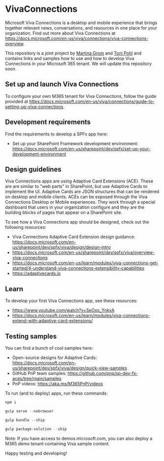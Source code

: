 # VivaConnections

Microsoft Viva Connections is a desktop and mobile experience that brings together relevant news, conversations, and resources in one place for your organization. Find out more about Viva Connections at https://docs.microsoft.com/en-us/viva/connections/viva-connections-overview.

This repository is a joint project by [Martina Grom](https://github.com/martinagrom) and [Toni Pohl](https://github.com/tonipohl) and contains links and samples how to use and how to develop Viva Connections in your Microsoft 365 tenant. We will update this repository soon.

## Set up and launch Viva Connections

To configure your own M365 tenant for Viva Connections, follow the guide provided at https://docs.microsoft.com/en-us/viva/connections/guide-to-setting-up-viva-connections.

## Development requirements

Find the requirements to develop a SPFx app here:

- Set up your SharePoint Framework development environment: https://docs.microsoft.com/en-us/sharepoint/dev/spfx/set-up-your-development-environment

## Design guidelines

Viva Connections apps are using Adaptive Card Extensions (ACE). These are are similar to "web parts" in SharePoint, but use Adaptive Cards to implement the UI. Adaptive Cards are JSON structures that can be rendered on desktop and mobile clients. ACEs can be exposed through the Viva Connections Desktop or Mobile experiences. They work through a special dashboard that users in your organization configure and they are the building blocks of pages that appear on a SharePoint site.

To see how a Viva Connections app should be designed, check out the following resources:

- Viva Connections Adaptive Card Extension design guidance: https://docs.microsoft.com/en-us/sharepoint/dev/spfx/viva/design/design-intro
- https://docs.microsoft.com/en-us/sharepoint/dev/spfx/viva/overview-viva-connections 
- https://docs.microsoft.com/en-us/learn/modules/viva-connections-get-started/4-understand-viva-connections-extensibility-capabilities
- https://adaptivecards.io

## Learn

To develop your first Viva Connections app, see these resources:

- https://www.youtube.com/watch?v=SeOxo_YnkxA 
- https://docs.microsoft.com/en-us/learn/modules/viva-connections-extend-with-adaptive-card-extensions/ 

## Testing samples

You can find a bunch of cool samples here:

- Open-source designs for Adaptive Cards: https://docs.microsoft.com/en-us/sharepoint/dev/spfx/viva/design/quick-view-samples
- GitHub PnP team samples: https://github.com/pnp/sp-dev-fx-aces/tree/main/samples
- PnP videos: https://aka.ms/M365PnP/videos 

To run (and to deploy) apps, run these commands:

```powershell
npm i

gulp serve --nobrowser

gulp bundle --ship

gulp package-solution --ship
```

Note: If you have access to demos.microsoft.com, you can also deploy a M365 demo tenant containing Viva sample content.

Happy testing and developing!
